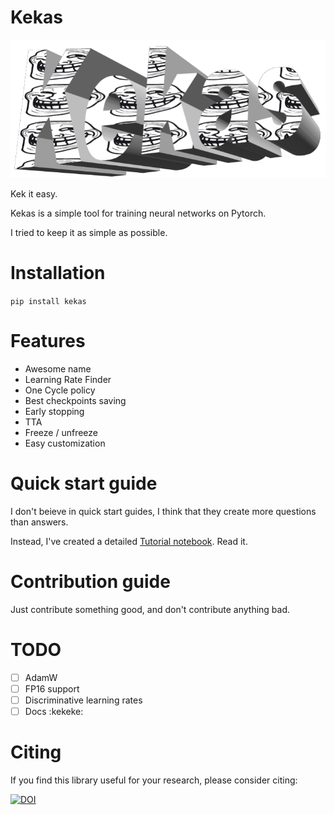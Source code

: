 # Kekas

![](imgs/logo.png)

Kek it easy.

Kekas is a simple tool for training neural networks on Pytorch.

I tried to keep it as simple as possible.

# Installation

`pip install kekas`

# Features

- Awesome name
- Learning Rate Finder
- One Cycle policy
- Best checkpoints saving
- Early stopping
- TTA
- Freeze / unfreeze
- Easy customization
    
# Quick start guide

I don't beieve in quick start guides, I think that they create more questions 
than answers.

Instead, I've created a detailed [Tutorial notebook](Tutorial.ipynb). Read it.

# Contribution guide

Just contribute something good, and don't contribute anything bad.

# TODO

- [ ] AdamW
- [ ] FP16 support 
- [ ] Discriminative learning rates
- [ ] Docs :kekeke:

# Citing
If you find this library useful for your research, please consider citing:

[![DOI](https://zenodo.org/badge/144457787.svg)](https://zenodo.org/badge/latestdoi/144457787)